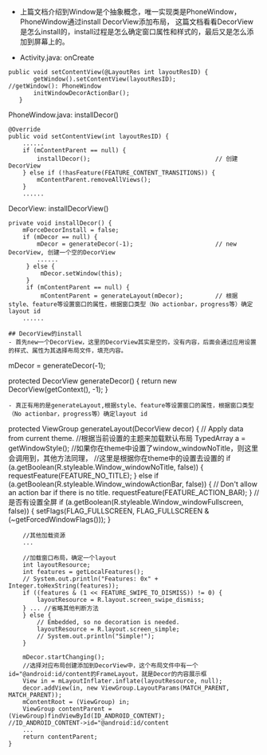 - 上篇文档介绍到Window是个抽象概念，唯一实现类是PhoneWindow，PhoneWindow通过install DecorView添加布局，
  这篇文档看看DecorView是怎么install的，install过程是怎么确定窗口属性和样式的，最后又是怎么添加到屏幕上的。
  
- Activity.java: onCreate
```
public void setContentView(@LayoutRes int layoutResID) {
       getWindow().setContentView(layoutResID);           //getWindow(): PhoneWindow
       initWindowDecorActionBar();
   }
```
PhoneWindow.java: installDecor()
```
@Override
public void setContentView(int layoutResID) {
    ......
    if (mContentParent == null) {
        installDecor();                                   // 创建DecorView
    } else if (!hasFeature(FEATURE_CONTENT_TRANSITIONS)) {
        mContentParent.removeAllViews();
    }
    ......
```
DecorView: installDecorView()
```
private void installDecor() {
    mForceDecorInstall = false;
    if (mDecor == null) {
        mDecor = generateDecor(-1);                       // new DecorView, 创建一个空的DecorView
        ......
     } else {
         mDecor.setWindow(this);
     }
     if (mContentParent == null) {
         mContentParent = generateLayout(mDecor);         // 根据style、feature等设置窗口的属性，根据窗口类型（No actionbar，progress等）确定layout id
    ......

## DecorView的install
- 首先new一个DecorView，这里的DecorView其实是空的，没有内容，后面会通过应用设置的样式、属性为其选择布局文件，填充内容。
```
mDecor = generateDecor(-1);

protected DecorView generateDecor() {
        return new DecorView(getContext(), -1);
    }
```
- 真正有用的是generateLayout,根据style、feature等设置窗口的属性，根据窗口类型（No actionbar，progress等）确定layout id
```
protected ViewGroup generateLayout(DecorView decor) {
        // Apply data from current theme.
        //根据当前设置的主题来加载默认布局
        TypedArray a = getWindowStyle();
        //如果你在theme中设置了window_windowNoTitle，则这里会调用到，其他方法同理，
        //这里是根据你在theme中的设置去设置的
        if (a.getBoolean(R.styleable.Window_windowNoTitle, false)) {
            requestFeature(FEATURE_NO_TITLE);
        } else if (a.getBoolean(R.styleable.Window_windowActionBar, false)) {
            // Don't allow an action bar if there is no title.
            requestFeature(FEATURE_ACTION_BAR);
        }
        //是否有设置全屏
        if (a.getBoolean(R.styleable.Window_windowFullscreen, false)) {
            setFlags(FLAG_FULLSCREEN, FLAG_FULLSCREEN & (~getForcedWindowFlags()));
        }
        
        //其他加载资源
        ...
        
        //加载窗口布局，确定一个layout
        int layoutResource;
        int features = getLocalFeatures();
        // System.out.println("Features: 0x" + Integer.toHexString(features));
        if ((features & (1 << FEATURE_SWIPE_TO_DISMISS)) != 0) {
            layoutResource = R.layout.screen_swipe_dismiss;
        } ... //省略其他判断方法
        } else {
            // Embedded, so no decoration is needed.
            layoutResource = R.layout.screen_simple;
            // System.out.println("Simple!");
        }

        mDecor.startChanging();
        //选择对应布局创建添加到DecorView中，这个布局文件中有一个id="@android:id/content的FrameLayout，就是Decor的内容展示框
        View in = mLayoutInflater.inflate(layoutResource, null);
        decor.addView(in, new ViewGroup.LayoutParams(MATCH_PARENT, MATCH_PARENT));
        mContentRoot = (ViewGroup) in;
        ViewGroup contentParent = (ViewGroup)findViewById(ID_ANDROID_CONTENT);       //ID_ANDROID_CONTENT->id="@android:id/content
        ...
        return contentParent;
    }
```
